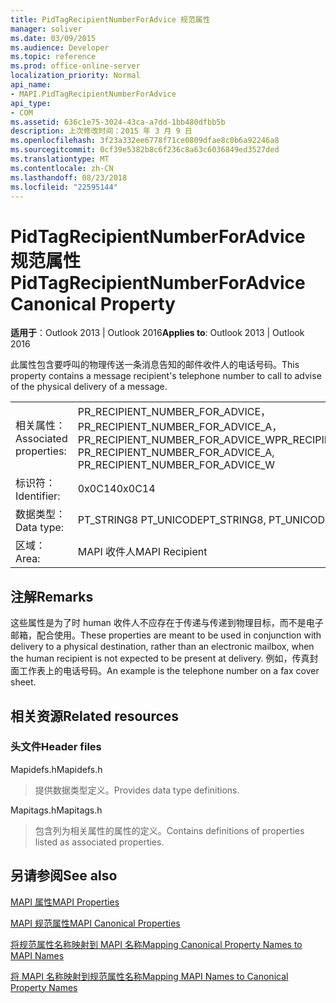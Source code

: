 ```yaml
---
title: PidTagRecipientNumberForAdvice 规范属性
manager: soliver
ms.date: 03/09/2015
ms.audience: Developer
ms.topic: reference
ms.prod: office-online-server
localization_priority: Normal
api_name:
- MAPI.PidTagRecipientNumberForAdvice
api_type:
- COM
ms.assetid: 636c1e75-3024-43ca-a7dd-1bb480dfbb5b
description: 上次修改时间：2015 年 3 月 9 日
ms.openlocfilehash: 3f23a332ee6778f71ce0809dfae8c0b6a92246a8
ms.sourcegitcommit: 0cf39e5382b8c6f236c8a63c6036849ed3527ded
ms.translationtype: MT
ms.contentlocale: zh-CN
ms.lasthandoff: 08/23/2018
ms.locfileid: "22595144"
---
```

# <a name="pidtagrecipientnumberforadvice-canonical-property"></a><span data-ttu-id="33b31-103">PidTagRecipientNumberForAdvice 规范属性</span><span class="sxs-lookup"><span data-stu-id="33b31-103">PidTagRecipientNumberForAdvice Canonical Property</span></span>

  
  
<span data-ttu-id="33b31-104">**适用于**：Outlook 2013 | Outlook 2016</span><span class="sxs-lookup"><span data-stu-id="33b31-104">**Applies to**: Outlook 2013 | Outlook 2016</span></span> 
  
<span data-ttu-id="33b31-105">此属性包含要呼叫的物理传送一条消息告知的邮件收件人的电话号码。</span><span class="sxs-lookup"><span data-stu-id="33b31-105">This property contains a message recipient's telephone number to call to advise of the physical delivery of a message.</span></span>
  
|||
|:-----|:-----|
|<span data-ttu-id="33b31-106">相关属性：</span><span class="sxs-lookup"><span data-stu-id="33b31-106">Associated properties:</span></span>  <br/> |<span data-ttu-id="33b31-107">PR_RECIPIENT_NUMBER_FOR_ADVICE，PR_RECIPIENT_NUMBER_FOR_ADVICE_A，PR_RECIPIENT_NUMBER_FOR_ADVICE_W</span><span class="sxs-lookup"><span data-stu-id="33b31-107">PR_RECIPIENT_NUMBER_FOR_ADVICE, PR_RECIPIENT_NUMBER_FOR_ADVICE_A, PR_RECIPIENT_NUMBER_FOR_ADVICE_W</span></span>  <br/> |
|<span data-ttu-id="33b31-108">标识符：</span><span class="sxs-lookup"><span data-stu-id="33b31-108">Identifier:</span></span>  <br/> |<span data-ttu-id="33b31-109">0x0C14</span><span class="sxs-lookup"><span data-stu-id="33b31-109">0x0C14</span></span>  <br/> |
|<span data-ttu-id="33b31-110">数据类型：</span><span class="sxs-lookup"><span data-stu-id="33b31-110">Data type:</span></span>  <br/> |<span data-ttu-id="33b31-111">PT_STRING8 PT_UNICODE</span><span class="sxs-lookup"><span data-stu-id="33b31-111">PT_STRING8, PT_UNICODE</span></span>  <br/> |
|<span data-ttu-id="33b31-112">区域：</span><span class="sxs-lookup"><span data-stu-id="33b31-112">Area:</span></span>  <br/> |<span data-ttu-id="33b31-113">MAPI 收件人</span><span class="sxs-lookup"><span data-stu-id="33b31-113">MAPI Recipient</span></span>  <br/> |
   
## <a name="remarks"></a><span data-ttu-id="33b31-114">注解</span><span class="sxs-lookup"><span data-stu-id="33b31-114">Remarks</span></span>

<span data-ttu-id="33b31-115">这些属性是为了时 human 收件人不应存在于传递与传递到物理目标，而不是电子邮箱，配合使用。</span><span class="sxs-lookup"><span data-stu-id="33b31-115">These properties are meant to be used in conjunction with delivery to a physical destination, rather than an electronic mailbox, when the human recipient is not expected to be present at delivery.</span></span> <span data-ttu-id="33b31-116">例如，传真封面工作表上的电话号码。</span><span class="sxs-lookup"><span data-stu-id="33b31-116">An example is the telephone number on a fax cover sheet.</span></span>
  
## <a name="related-resources"></a><span data-ttu-id="33b31-117">相关资源</span><span class="sxs-lookup"><span data-stu-id="33b31-117">Related resources</span></span>

### <a name="header-files"></a><span data-ttu-id="33b31-118">头文件</span><span class="sxs-lookup"><span data-stu-id="33b31-118">Header files</span></span>

<span data-ttu-id="33b31-119">Mapidefs.h</span><span class="sxs-lookup"><span data-stu-id="33b31-119">Mapidefs.h</span></span>
  
> <span data-ttu-id="33b31-120">提供数据类型定义。</span><span class="sxs-lookup"><span data-stu-id="33b31-120">Provides data type definitions.</span></span>
    
<span data-ttu-id="33b31-121">Mapitags.h</span><span class="sxs-lookup"><span data-stu-id="33b31-121">Mapitags.h</span></span>
  
> <span data-ttu-id="33b31-122">包含列为相关属性的属性的定义。</span><span class="sxs-lookup"><span data-stu-id="33b31-122">Contains definitions of properties listed as associated properties.</span></span>
    
## <a name="see-also"></a><span data-ttu-id="33b31-123">另请参阅</span><span class="sxs-lookup"><span data-stu-id="33b31-123">See also</span></span>



[<span data-ttu-id="33b31-124">MAPI 属性</span><span class="sxs-lookup"><span data-stu-id="33b31-124">MAPI Properties</span></span>](mapi-properties.md)
  
[<span data-ttu-id="33b31-125">MAPI 规范属性</span><span class="sxs-lookup"><span data-stu-id="33b31-125">MAPI Canonical Properties</span></span>](mapi-canonical-properties.md)
  
[<span data-ttu-id="33b31-126">将规范属性名称映射到 MAPI 名称</span><span class="sxs-lookup"><span data-stu-id="33b31-126">Mapping Canonical Property Names to MAPI Names</span></span>](mapping-canonical-property-names-to-mapi-names.md)
  
[<span data-ttu-id="33b31-127">将 MAPI 名称映射到规范属性名称</span><span class="sxs-lookup"><span data-stu-id="33b31-127">Mapping MAPI Names to Canonical Property Names</span></span>](mapping-mapi-names-to-canonical-property-names.md)

